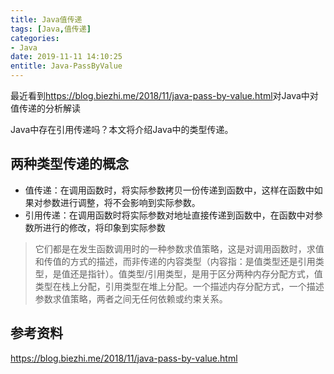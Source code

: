 ```yaml
---
title: Java值传递
tags: [Java,值传递]
categories:
- Java
date: 2019-11-11 14:10:25
entitle: Java-PassByValue
---
```


最近看到<https://blog.biezhi.me/2018/11/java-pass-by-value.html>对Java中对值传递的分析解读

Java中存在引用传递吗？本文将介绍Java中的类型传递。

<!--more-->

## 两种类型传递的概念

* 值传递：在调用函数时，将实际参数拷贝一份传递到函数中，这样在函数中如果对参数进行调整，将不会影响到实际参数。
* 引用传递：在调用函数时将实际参数对地址直接传递到函数中，在函数中对参数所进行的修改，将印象到实际参数

> 它们都是在发生函数调用时的一种参数求值策略，这是对调用函数时，求值和传值的方式的描述，而非传递的内容类型（内容指：是值类型还是引用类型，是值还是指针）。值类型/引用类型，是用于区分两种内存分配方式，值类型在栈上分配，引用类型在堆上分配。一个描述内存分配方式，一个描述参数求值策略，两者之间无任何依赖或约束关系。




##








## 参考资料

<https://blog.biezhi.me/2018/11/java-pass-by-value.html>
